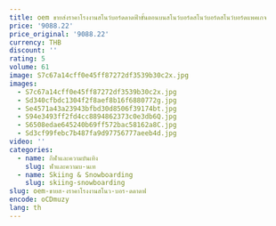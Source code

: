 ```yaml
---
title: oem ขายส่งราคาโรงงานสโนว์บอร์ดดาดฟ้าขั้นตอนบนสโนว์บอร์ดสโนว์บอร์ดสโนว์บอร์ดแพคเกจ
price: '9088.22'
price_original: '9088.22'
currency: THB
discount: ''
rating: 5
volume: 61
image: S7c67a14cff0e45ff87272df3539b30c2x.jpg
images:
  - S7c67a14cff0e45ff87272df3539b30c2x.jpg
  - Sd340cfbdc1304f2f8aef8b16f6880772g.jpg
  - Se4571a43a23943bfbd30d8506f39174bt.jpg
  - S94e3493ff2fd4cc8894862373c0e3db6Q.jpg
  - S6508edae645240b69ff572bac58162a8C.jpg
  - Sd3cf99febc7b487fa9d97756777aeeb4d.jpg
video: ''
categories:
  - name: กีฬาและความบันเทิง
    slug: ฬาและความบ-นเท
  - name: Skiing & Snowboarding
    slug: skiing-snowboarding
slug: oem-ขายส-งราคาโรงงานสโนว-บอร-ดดาดฟ
encode: oCDmuzy
lang: th
---
```

  